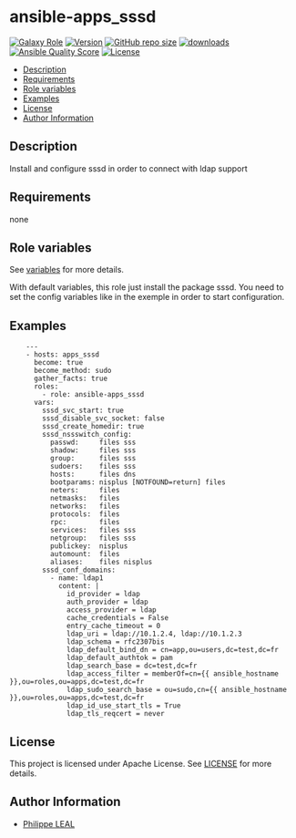 # ansible-apps_sssd

[![Galaxy Role](https://img.shields.io/badge/galaxy-apps_sssd-purple?style=flat)](https://galaxy.ansible.com/lotusnoir/apps_sssd)
[![Version](https://img.shields.io/github/release/lotusnoir/ansible-apps_sssd.svg)](https://github.com/lotusnoir/ansible-apps_sssd/releases/latest)
[![GitHub repo size](https://img.shields.io/github/repo-size/lotusnoir/ansible-apps_sssd?color=orange&style=flat)](https://galaxy.ansible.com/lotusnoir/apps_sssd)
[![downloads](https://img.shields.io/ansible/role/d/61807)](https://galaxy.ansible.com/lotusnoir/apps_sssd)
[![Ansible Quality Score](https://img.shields.io/ansible/quality/61807)](https://galaxy.ansible.com/lotusnoir/apps_sssd)
[![License](https://img.shields.io/badge/license-Apache--2.0-brightgreen?style=flat)](https://opensource.org/licenses/Apache-2.0)

<!-- START doctoc generated TOC please keep comment here to allow auto update -->
<!-- DON'T EDIT THIS SECTION, INSTEAD RE-RUN doctoc TO UPDATE -->

- [Description](#description)
- [Requirements](#requirements)
- [Role variables](#role-variables)
- [Examples](#examples)
- [License](#license)
- [Author Information](#author-information)

<!-- END doctoc generated TOC please keep comment here to allow auto update -->

## Description

Install and configure sssd in order to connect with ldap support
## Requirements

none

## Role variables

See [variables](/defaults/main.yml) for more details.

With default variables, this role just install the package sssd. You need to set the config variables like in the exemple in order to start configuration.

## Examples


        ---
        - hosts: apps_sssd
          become: true
          become_method: sudo
          gather_facts: true
          roles:
            - role: ansible-apps_sssd
          vars:
            sssd_svc_start: true
            sssd_disable_svc_socket: false
            sssd_create_homedir: true
            sssd_nssswitch_config:
              passwd:     files sss
              shadow:     files sss
              group:      files sss
              sudoers:    files sss
              hosts:      files dns
              bootparams: nisplus [NOTFOUND=return] files
              neters:     files
              netmasks:   files
              networks:   files
              protocols:  files
              rpc:        files
              services:   files sss
              netgroup:   files sss
              publickey:  nisplus
              automount:  files
              aliases:    files nisplus
            sssd_conf_domains:
              - name: ldap1
                content: |
                  id_provider = ldap
                  auth_provider = ldap
                  access_provider = ldap
                  cache_credentials = False
                  entry_cache_timeout = 0
                  ldap_uri = ldap://10.1.2.4, ldap://10.1.2.3
                  ldap_schema = rfc2307bis
                  ldap_default_bind_dn = cn=app,ou=users,dc=test,dc=fr
                  ldap_default_authtok = pam
                  ldap_search_base = dc=test,dc=fr
                  ldap_access_filter = memberOf=cn={{ ansible_hostname }},ou=roles,ou=apps,dc=test,dc=fr
                  ldap_sudo_search_base = ou=sudo,cn={{ ansible_hostname }},ou=roles,ou=apps,dc=test,dc=fr
                  ldap_id_use_start_tls = True
                  ldap_tls_reqcert = never



## License

This project is licensed under Apache License. See [LICENSE](/LICENSE) for more details.

## Author Information

- [Philippe LEAL](https://github.com/lotusnoir)
